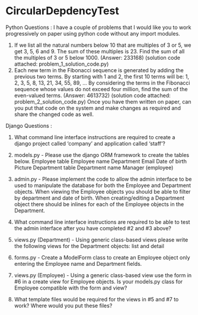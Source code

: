# CircularDepdencyTest
Python Questions :
I have a couple of problems that I would like you to work progressively on paper using python code without any import modules.  
1.	If we list all the natural numbers below 10 that are multiples of 3 or 5, we get 3, 5, 6 and 9. The sum of these multiples is 23. Find the sum of all the multiples of 3 or 5 below 1000. (Answer: 233168) (solution code attached: problem_1_solution_code.py)
2.	Each new term in the Fibonacci sequence is generated by adding the previous two terms. By starting with 1 and 2, the first 10 terms will be: 1, 2, 3, 5, 8, 13, 21, 34, 55, 89, ... By considering the terms in the Fibonacci sequence whose values do not exceed four million, find the sum of the even-valued terms. (Answer: 4613732) (solution code attached: problem_2_solution_code.py)
Once you have them written on paper, can you put that code on the system and make changes as required and share the changed code as well.
 
 
Django Questions : 
 
1. What command line interface instructions are required to create a django project called
‘company’ and application called ‘staff’?
 
2. models.py - Please use the django ORM framework to create the tables below.
Employee table
Employee name
Department
Email
Date of birth
Picture
Department table
Department name
Manager (employee)
 
3. admin.py - Please implement the code to allow the admin interface to be used to
manipulate the database for both the Employee and Department objects. When viewing
the Employee objects you should be able to filter by department and date of birth. When
creating/editing a Department object there should be inlines for each of the Employee
objects in the Department.

4. What command line interface instructions are required to be able to test the admin interface after you have completed #2 and #3 above?
 
5. views.py (Department) - Using generic class-based views please write the following views for the Department objects: list and detail
 
6. forms.py - Create a ModelForm class to create an Employee object only entering the Employee name and Department fields.
 
7. views.py (Employee) - Using a generic class-based view use the form in #6 in a create view for Employee objects. Is your models.py class for Employee compatible with the form and view?
 
8. What template files would be required for the views in #5 and #7 to work? Where would you put these files?